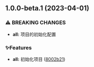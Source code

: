 

## 1.0.0-beta.1 (2023-04-01)


### ⚠ BREAKING CHANGES

* **all:** 项目的初始化配置

### ✨Features

* **all:** 初始化项目 ([8002b21](https://github.com/release-jf/full/commit/8002b21d4891db2c1594236539edd6883542ecb9))